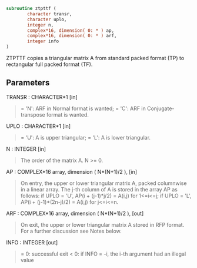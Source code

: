 ```fortran
subroutine ztpttf (
        character transr,
        character uplo,
        integer n,
        complex*16, dimension( 0: * ) ap,
        complex*16, dimension( 0: * ) arf,
        integer info
)
```

ZTPTTF copies a triangular matrix A from standard packed format (TP)
to rectangular full packed format (TF).

## Parameters
TRANSR : CHARACTER\*1 [in]
> = 'N':  ARF in Normal format is wanted;
> = 'C':  ARF in Conjugate-transpose format is wanted.

UPLO : CHARACTER\*1 [in]
> = 'U':  A is upper triangular;
> = 'L':  A is lower triangular.

N : INTEGER [in]
> The order of the matrix A.  N >= 0.

AP : COMPLEX\*16 array, dimension ( N\*(N+1)/2 ), [in]
> On entry, the upper or lower triangular matrix A, packed
> columnwise in a linear array. The j-th column of A is stored
> in the array AP as follows:
> if UPLO = 'U', AP(i + (j-1)\*j/2) = A(i,j) for 1<=i<=j;
> if UPLO = 'L', AP(i + (j-1)\*(2n-j)/2) = A(i,j) for j<=i<=n.

ARF : COMPLEX\*16 array, dimension ( N\*(N+1)/2 ), [out]
> On exit, the upper or lower triangular matrix A stored in
> RFP format. For a further discussion see Notes below.

INFO : INTEGER [out]
> = 0:  successful exit
> < 0:  if INFO = -i, the i-th argument had an illegal value
